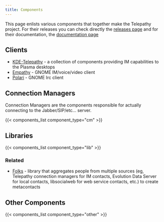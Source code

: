 ```yaml
---
title: Components
---
```


This page enlists various components that together make the Telepathy project. For their releases you can check directly the [releases page](/components/releases) and for their documentation, the [documentation page](/components/documentation)

## Clients

* [KDE-Telepathy](http://community.kde.org/KTp) - a collection of components providing IM capabilities to the Plasma desktops
* [Empathy](https://wiki.gnome.org/Apps/Empathy) - GNOME IM/voice/video client
* [Polari](https://wiki.gnome.org/Apps/Polari) - GNOME Irc client

## Connection Managers

Connection Managers are the components responsible for actually connecting to the Jabber/SIP/etc... server.

{{< components_list component_type="cm" >}}

## Libraries

{{< components_list component_type="lib" >}}

### Related

* [Folks](https://wiki.gnome.org/action/show/Projects/Folks) - library that aggregates people from multiple sources (eg, Telepathy connection managers for IM contacts, Evolution Data Server for local contacts, libsocialweb for web service contacts, etc.) to create metacontacts

## Other Components

{{< components_list component_type="other" >}}
